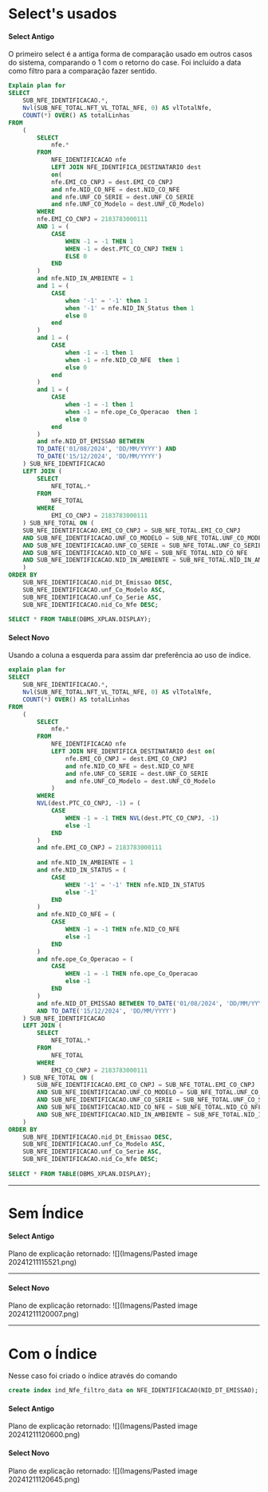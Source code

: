 # Select's usados
#### Select Antigo
O primeiro select é a antiga forma de comparação usado em outros casos do sistema, comparando o 1 com o retorno do case. Foi incluído a data como filtro para a comparação fazer sentido.

``` sql
Explain plan for
SELECT
	SUB_NFE_IDENTIFICACAO.*,
	Nvl(SUB_NFE_TOTAL.NFT_VL_TOTAL_NFE, 0) AS vlTotalNfe,
	COUNT(*) OVER() AS totalLinhas
FROM
	(
		SELECT
			nfe.*
		FROM
			NFE_IDENTIFICACAO nfe
			LEFT JOIN NFE_IDENTIFICA_DESTINATARIO dest
			on(
			nfe.EMI_CO_CNPJ = dest.EMI_CO_CNPJ
			and nfe.NID_CO_NFE = dest.NID_CO_NFE
			and nfe.UNF_CO_SERIE = dest.UNF_CO_SERIE
			and nfe.UNF_CO_Modelo = dest.UNF_CO_Modelo)
		WHERE
		nfe.EMI_CO_CNPJ = 2183783000111
		AND 1 = (
			CASE
				WHEN -1 = -1 THEN 1
				WHEN -1 = dest.PTC_CO_CNPJ THEN 1
				ELSE 0
			END
		)
		and nfe.NID_IN_AMBIENTE = 1
		and 1 = (
			CASE
				when '-1' = '-1' then 1
				when '-1' = nfe.NID_IN_Status then 1
				else 0
			end
		)
		and 1 = (
			CASE
				when -1 = -1 then 1
				when -1 = nfe.NID_CO_NFE  then 1
				else 0
			end
		)
		and 1 = (
			CASE
				when -1 = -1 then 1
				when -1 = nfe.ope_Co_Operacao  then 1
				else 0
			end
		)
		and nfe.NID_DT_EMISSAO BETWEEN 
		TO_DATE('01/08/2024', 'DD/MM/YYYY') AND 
		TO_DATE('15/12/2024', 'DD/MM/YYYY')
	) SUB_NFE_IDENTIFICACAO
	LEFT JOIN (
		SELECT
			NFE_TOTAL.*
		FROM
			NFE_TOTAL
		WHERE
			EMI_CO_CNPJ = 2183783000111
	) SUB_NFE_TOTAL ON (
	SUB_NFE_IDENTIFICACAO.EMI_CO_CNPJ = SUB_NFE_TOTAL.EMI_CO_CNPJ
	AND SUB_NFE_IDENTIFICACAO.UNF_CO_MODELO = SUB_NFE_TOTAL.UNF_CO_MODELO
	AND SUB_NFE_IDENTIFICACAO.UNF_CO_SERIE = SUB_NFE_TOTAL.UNF_CO_SERIE
	AND SUB_NFE_IDENTIFICACAO.NID_CO_NFE = SUB_NFE_TOTAL.NID_CO_NFE
	AND SUB_NFE_IDENTIFICACAO.NID_IN_AMBIENTE = SUB_NFE_TOTAL.NID_IN_AMBIENTE
	)
ORDER BY
	SUB_NFE_IDENTIFICACAO.nid_Dt_Emissao DESC,
	SUB_NFE_IDENTIFICACAO.unf_Co_Modelo ASC,
	SUB_NFE_IDENTIFICACAO.unf_Co_Serie ASC,
	SUB_NFE_IDENTIFICACAO.nid_Co_Nfe DESC;
	
SELECT * FROM TABLE(DBMS_XPLAN.DISPLAY);
```

#### Select Novo
Usando a coluna a esquerda para assim dar preferência ao uso de índice.

``` sql
explain plan for
SELECT
    SUB_NFE_IDENTIFICACAO.*,
    Nvl(SUB_NFE_TOTAL.NFT_VL_TOTAL_NFE, 0) AS vlTotalNfe,
    COUNT(*) OVER() AS totalLinhas
FROM
    (
        SELECT
            nfe.*
        FROM
            NFE_IDENTIFICACAO nfe
            LEFT JOIN NFE_IDENTIFICA_DESTINATARIO dest on(
                nfe.EMI_CO_CNPJ = dest.EMI_CO_CNPJ
                and nfe.NID_CO_NFE = dest.NID_CO_NFE
                and nfe.UNF_CO_SERIE = dest.UNF_CO_SERIE
                and nfe.UNF_CO_Modelo = dest.UNF_CO_Modelo
            )
        WHERE
		NVL(dest.PTC_CO_CNPJ, -1) = (
			CASE
				WHEN -1 = -1 THEN NVL(dest.PTC_CO_CNPJ, -1)
				else -1
			END
		)
		and nfe.EMI_CO_CNPJ = 2183783000111
		
		and nfe.NID_IN_AMBIENTE = 1
		and nfe.NID_IN_STATUS = (
			CASE
				WHEN '-1' = '-1' THEN nfe.NID_IN_STATUS
				else '-1'
			END
		)
		and nfe.NID_CO_NFE = (
			CASE
				WHEN -1 = -1 THEN nfe.NID_CO_NFE
				else -1
			END
		)
		and nfe.ope_Co_Operacao = (
			CASE
				WHEN -1 = -1 THEN nfe.ope_Co_Operacao
				else -1
			END
		)
		and nfe.NID_DT_EMISSAO BETWEEN TO_DATE('01/08/2024', 'DD/MM/YYYY')
		AND TO_DATE('15/12/2024', 'DD/MM/YYYY')
    ) SUB_NFE_IDENTIFICACAO
    LEFT JOIN (
        SELECT
            NFE_TOTAL.*
        FROM
            NFE_TOTAL
        WHERE
            EMI_CO_CNPJ = 2183783000111
    ) SUB_NFE_TOTAL ON (
        SUB_NFE_IDENTIFICACAO.EMI_CO_CNPJ = SUB_NFE_TOTAL.EMI_CO_CNPJ
        AND SUB_NFE_IDENTIFICACAO.UNF_CO_MODELO = SUB_NFE_TOTAL.UNF_CO_MODELO
        AND SUB_NFE_IDENTIFICACAO.UNF_CO_SERIE = SUB_NFE_TOTAL.UNF_CO_SERIE
        AND SUB_NFE_IDENTIFICACAO.NID_CO_NFE = SUB_NFE_TOTAL.NID_CO_NFE
        AND SUB_NFE_IDENTIFICACAO.NID_IN_AMBIENTE = SUB_NFE_TOTAL.NID_IN_AMBIENTE
    )
ORDER BY
    SUB_NFE_IDENTIFICACAO.nid_Dt_Emissao DESC,
    SUB_NFE_IDENTIFICACAO.unf_Co_Modelo ASC,
    SUB_NFE_IDENTIFICACAO.unf_Co_Serie ASC,
    SUB_NFE_IDENTIFICACAO.nid_Co_Nfe DESC;
    
SELECT * FROM TABLE(DBMS_XPLAN.DISPLAY);
```

---
# Sem Índice
#### Select Antigo
Plano de explicação retornado:
![](Imagens/Pasted image 20241211115521.png)

---


#### Select Novo
Plano de explicação retornado:
![](Imagens/Pasted image 20241211120007.png)

---
# Com o Índice
Nesse caso foi criado o índice através do comando 
```sql
create index ind_Nfe_filtro_data on NFE_IDENTIFICACAO(NID_DT_EMISSAO);
```
#### Select Antigo
Plano de explicação retornado:
![](Imagens/Pasted image 20241211120600.png)

#### Select Novo
Plano de explicação retornado:
![](Imagens/Pasted image 20241211120645.png)